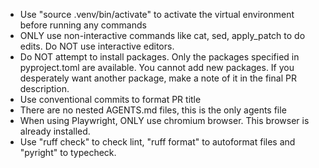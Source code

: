 - Use "source .venv/bin/activate" to activate the virtual environment before
  running any commands
- ONLY use non-interactive commands like cat, sed, apply_patch to do edits.
  Do NOT use interactive editors.
- Do NOT attempt to install packages.  Only the packages specified in
  pyproject.toml are available.  You cannot add new packages.  If you
  desperately want another package, make a note of it in the final PR
  description.
- Use conventional commits to format PR title
- There are no nested AGENTS.md files, this is the only agents file
- When using Playwright, ONLY use chromium browser.  This browser is already
  installed.
- Use "ruff check" to check lint, "ruff format" to autoformat files and
  "pyright" to typecheck.

